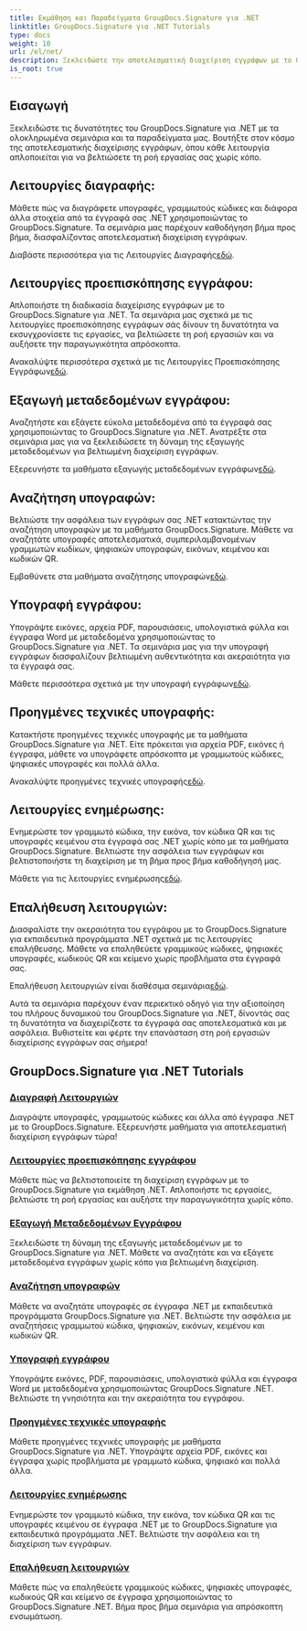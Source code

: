 ```yaml
---
title: Εκμάθηση και Παραδείγματα GroupDocs.Signature για .NET
linktitle: GroupDocs.Signature για .NET Tutorials
type: docs
weight: 10
url: /el/net/
description: Ξεκλειδώστε την αποτελεσματική διαχείριση εγγράφων με το GroupDocs.Signature για σεμινάρια .NET. Διαγράψτε, προεπισκόπηση, εξαγωγή μεταδεδομένων, υπογραφή, ενημέρωση και επαλήθευση εγγράφων απρόσκοπτα.
is_root: true
---
```

## Εισαγωγή

Ξεκλειδώστε τις δυνατότητες του GroupDocs.Signature για .NET με τα ολοκληρωμένα σεμινάρια και τα παραδείγματα μας. Βουτήξτε στον κόσμο της αποτελεσματικής διαχείρισης εγγράφων, όπου κάθε λειτουργία απλοποιείται για να βελτιώσετε τη ροή εργασίας σας χωρίς κόπο.

## Λειτουργίες διαγραφής:
Μάθετε πώς να διαγράφετε υπογραφές, γραμμωτούς κώδικες και διάφορα άλλα στοιχεία από τα έγγραφά σας .NET χρησιμοποιώντας το GroupDocs.Signature. Τα σεμινάρια μας παρέχουν καθοδήγηση βήμα προς βήμα, διασφαλίζοντας αποτελεσματική διαχείριση εγγράφων.

 Διαβάστε περισσότερα για τις Λειτουργίες Διαγραφής[εδώ](./delete-operations/).

## Λειτουργίες προεπισκόπησης εγγράφου:
Απλοποιήστε τη διαδικασία διαχείρισης εγγράφων με το GroupDocs.Signature για .NET. Τα σεμινάρια μας σχετικά με τις λειτουργίες προεπισκόπησης εγγράφων σάς δίνουν τη δυνατότητα να εκσυγχρονίσετε τις εργασίες, να βελτιώσετε τη ροή εργασιών και να αυξήσετε την παραγωγικότητα απρόσκοπτα.

 Ανακαλύψτε περισσότερα σχετικά με τις Λειτουργίες Προεπισκόπησης Εγγράφων[εδώ](./document-preview-operations/).

## Εξαγωγή μεταδεδομένων εγγράφου:
Αναζητήστε και εξάγετε εύκολα μεταδεδομένα από τα έγγραφά σας χρησιμοποιώντας το GroupDocs.Signature για .NET. Ανατρέξτε στα σεμινάρια μας για να ξεκλειδώσετε τη δύναμη της εξαγωγής μεταδεδομένων για βελτιωμένη διαχείριση εγγράφων.

 Εξερευνήστε τα μαθήματα εξαγωγής μεταδεδομένων εγγράφων[εδώ](./document-metadata-extraction/).

## Αναζήτηση υπογραφών:
Βελτιώστε την ασφάλεια των εγγράφων σας .NET κατακτώντας την αναζήτηση υπογραφών με τα μαθήματα GroupDocs.Signature. Μάθετε να αναζητάτε υπογραφές αποτελεσματικά, συμπεριλαμβανομένων γραμμωτών κωδίκων, ψηφιακών υπογραφών, εικόνων, κειμένου και κωδικών QR.

 Εμβαθύνετε στα μαθήματα αναζήτησης υπογραφών[εδώ](./signature-searching/).

## Υπογραφή εγγράφου:
Υπογράψτε εικόνες, αρχεία PDF, παρουσιάσεις, υπολογιστικά φύλλα και έγγραφα Word με μεταδεδομένα χρησιμοποιώντας το GroupDocs.Signature για .NET. Τα σεμινάρια μας για την υπογραφή εγγράφων διασφαλίζουν βελτιωμένη αυθεντικότητα και ακεραιότητα για τα έγγραφά σας.

 Μάθετε περισσότερα σχετικά με την υπογραφή εγγράφων[εδώ](./document-signing/).

## Προηγμένες τεχνικές υπογραφής:
Κατακτήστε προηγμένες τεχνικές υπογραφής με τα μαθήματα GroupDocs.Signature για .NET. Είτε πρόκειται για αρχεία PDF, εικόνες ή έγγραφα, μάθετε να υπογράφετε απρόσκοπτα με γραμμωτούς κώδικες, ψηφιακές υπογραφές και πολλά άλλα.

 Ανακαλύψτε προηγμένες τεχνικές υπογραφής[εδώ](./advanced-signature-techniques/).

## Λειτουργίες ενημέρωσης:
Ενημερώστε τον γραμμωτό κώδικα, την εικόνα, τον κώδικα QR και τις υπογραφές κειμένου στα έγγραφά σας .NET χωρίς κόπο με τα μαθήματα GroupDocs.Signature. Βελτιώστε την ασφάλεια των εγγράφων και βελτιστοποιήστε τη διαχείριση με τη βήμα προς βήμα καθοδήγησή μας.

 Μάθετε για τις λειτουργίες ενημέρωσης[εδώ](./update-operations/).

## Επαλήθευση λειτουργιών:
Διασφαλίστε την ακεραιότητα του εγγράφου με το GroupDocs.Signature για εκπαιδευτικά προγράμματα .NET σχετικά με τις λειτουργίες επαλήθευσης. Μάθετε να επαληθεύετε γραμμικούς κώδικες, ψηφιακές υπογραφές, κωδικούς QR και κείμενο χωρίς προβλήματα στα έγγραφά σας.

 Επαλήθευση λειτουργιών είναι διαθέσιμα σεμινάρια[εδώ](./verify-operations/). 

Αυτά τα σεμινάρια παρέχουν έναν περιεκτικό οδηγό για την αξιοποίηση του πλήρους δυναμικού του GroupDocs.Signature για .NET, δίνοντάς σας τη δυνατότητα να διαχειρίζεστε τα έγγραφά σας αποτελεσματικά και με ασφάλεια. Βυθιστείτε και φέρτε την επανάσταση στη ροή εργασιών διαχείρισης εγγράφων σας σήμερα!
## GroupDocs.Signature για .NET Tutorials 
### [Διαγραφή Λειτουργιών](./delete-operations/)
Διαγράψτε υπογραφές, γραμμωτούς κώδικες και άλλα από έγγραφα .NET με το GroupDocs.Signature. Εξερευνήστε μαθήματα για αποτελεσματική διαχείριση εγγράφων τώρα!
### [Λειτουργίες προεπισκόπησης εγγράφου](./document-preview-operations/)
Μάθετε πώς να βελτιστοποιείτε τη διαχείριση εγγράφων με το GroupDocs.Signature για εκμάθηση .NET. Απλοποιήστε τις εργασίες, βελτιώστε τη ροή εργασίας και αυξήστε την παραγωγικότητα χωρίς κόπο.
### [Εξαγωγή Μεταδεδομένων Εγγράφου](./document-metadata-extraction/)
Ξεκλειδώστε τη δύναμη της εξαγωγής μεταδεδομένων με το GroupDocs.Signature για .NET. Μάθετε να αναζητάτε και να εξάγετε μεταδεδομένα εγγράφων χωρίς κόπο για βελτιωμένη διαχείριση.
### [Αναζήτηση υπογραφών](./signature-searching/)
Μάθετε να αναζητάτε υπογραφές σε έγγραφα .NET με εκπαιδευτικά προγράμματα GroupDocs.Signature για .NET. Βελτιώστε την ασφάλεια με αναζητήσεις γραμμωτού κώδικα, ψηφιακών, εικόνων, κειμένου και κωδικών QR.
### [Υπογραφή εγγράφου](./document-signing/)
Υπογράψτε εικόνες, PDF, παρουσιάσεις, υπολογιστικά φύλλα και έγγραφα Word με μεταδεδομένα χρησιμοποιώντας GroupDocs.Signature .NET. Βελτιώστε τη γνησιότητα και την ακεραιότητα του εγγράφου.
### [Προηγμένες τεχνικές υπογραφής](./advanced-signature-techniques/)
Μάθετε προηγμένες τεχνικές υπογραφής με μαθήματα GroupDocs.Signature για .NET. Υπογράψτε αρχεία PDF, εικόνες και έγγραφα χωρίς προβλήματα με γραμμωτό κώδικα, ψηφιακό και πολλά άλλα.
### [Λειτουργίες ενημέρωσης](./update-operations/)
Ενημερώστε τον γραμμωτό κώδικα, την εικόνα, τον κώδικα QR και τις υπογραφές κειμένου σε έγγραφα .NET με το GroupDocs.Signature για εκπαιδευτικά προγράμματα .NET. Βελτιώστε την ασφάλεια και τη διαχείριση των εγγράφων.
### [Επαλήθευση λειτουργιών](./verify-operations/)
Μάθετε πώς να επαληθεύετε γραμμικούς κώδικες, ψηφιακές υπογραφές, κωδικούς QR και κείμενο σε έγγραφα χρησιμοποιώντας το GroupDocs.Signature .NET. Βήμα προς βήμα σεμινάρια για απρόσκοπτη ενσωμάτωση.